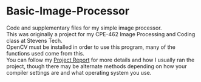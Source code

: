# Basic-Image-Processor
Code and supplementary files for my simple image processor.\
This was originally a project for my CPE-462 Image Processing and Coding class at Stevens Tech.\
OpenCV must be installed in order to use this program, many of the functions used come from this.\
You can follow my [Project Report](CPE-462_Project_Report.pdf) for more details and how I usually ran the project, though there may be alternate methods depending on how your compiler settings are and what operating system you use.
